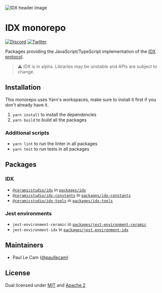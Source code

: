 ![IDX header image](https://uploads-ssl.webflow.com/5ff39a496ca3e515d3359963/5ff48347c70c7d7c48fed7ea_image-idx-rethink-identity.png)

# IDX monorepo

[![Discord](https://img.shields.io/badge/Chat%20on-Discord-orange.svg?style=flat)](https://chat.idx.xyz)
[![Twitter](https://img.shields.io/twitter/follow/identityindex?label=Follow&style=social)](https://twitter.com/identityindex)

Packages providing the JavaScript/TypeScript implementation of the [IDX protocol](https://idx.xyz).

> ⚠️ IDX is in alpha. Libraries may be unstable and APIs are subject to change.

## Installation

This monorepo uses Yarn's workspaces, make sure to install it first if you don't already have it.

1. `yarn install` to install the dependencies
1. `yarn build` to build all the packages

### Additional scripts

- `yarn lint` to run the linter in all packages
- `yarn test` to run tests in all packages

## Packages

### IDX

- [`@ceramicstudio/idx`](https://developers.idx.xyz/reference/idx/) in [`packages/idx`](packages/idx)
- [`@ceramicstudio/idx-constants`](https://developers.idx.xyz/reference/idx-constants/) in [`packages/idx-constants`](packages/constants)
- [`@ceramicstudio/idx-tools`](https://developers.idx.xyz/reference/idx-tools/) in [`packages/idx-tools`](packages/idx-tools)

### Jest environments

- `jest-environment-ceramic` in [`packages/jest-environment-ceramic`](packages/jest-environment-ceramic)
- `jest-environment-idx` in [`packages/jest-environment-idx`](packages/jest-environment-idx)

## Maintainers

- Paul Le Cam ([@paullecam](http://github.com/paullecam))

## License

Dual licensed under [MIT](LICENSE-MIT) and [Apache 2](LICENSE-APACHE)
